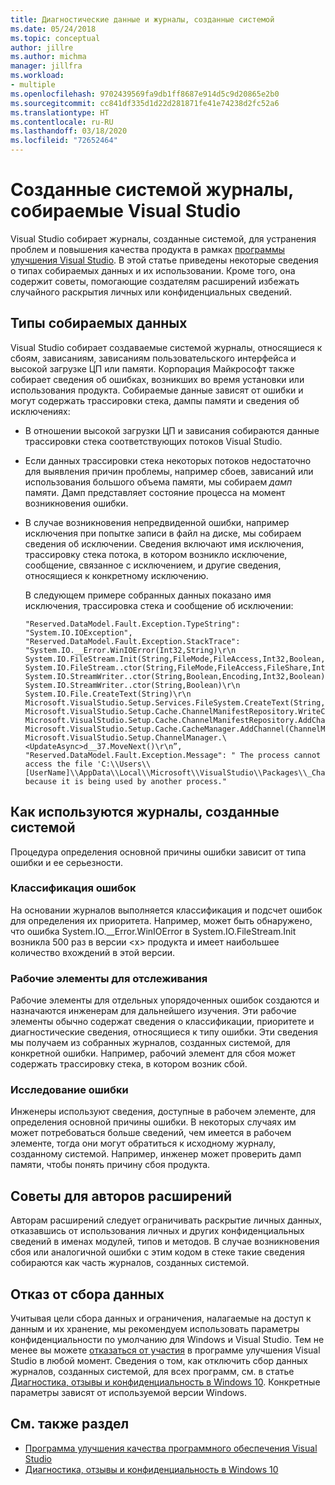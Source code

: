 ```yaml
---
title: Диагностические данные и журналы, созданные системой
ms.date: 05/24/2018
ms.topic: conceptual
author: jillre
ms.author: michma
manager: jillfra
ms.workload:
- multiple
ms.openlocfilehash: 9702439569fa9db1ff8687e914d5c9d20865e2b0
ms.sourcegitcommit: cc841df335d1d22d281871fe41e74238d2fc52a6
ms.translationtype: HT
ms.contentlocale: ru-RU
ms.lasthandoff: 03/18/2020
ms.locfileid: "72652464"
---
```

# <a name="system-generated-logs-collected-by-visual-studio"></a>Созданные системой журналы, собираемые Visual Studio

Visual Studio собирает журналы, созданные системой, для устранения проблем и повышения качества продукта в рамках [программы улучшения Visual Studio](visual-studio-experience-improvement-program.md). В этой статье приведены некоторые сведения о типах собираемых данных и их использовании. Кроме того, она содержит советы, помогающие создателям расширений избежать случайного раскрытия личных или конфиденциальных сведений.

## <a name="types-of-collected-data"></a>Типы собираемых данных

Visual Studio собирает создаваемые системой журналы, относящиеся к сбоям, зависаниям, зависаниям пользовательского интерфейса и высокой загрузке ЦП или памяти. Корпорация Майкрософт также собирает сведения об ошибках, возникших во время установки или использования продукта. Собираемые данные зависят от ошибки и могут содержать трассировки стека, дампы памяти и сведения об исключениях:

- В отношении высокой загрузки ЦП и зависания собираются данные трассировки стека соответствующих потоков Visual Studio.

- Если данных трассировки стека некоторых потоков недостаточно для выявления причин проблемы, например сбоев, зависаний или использования большого объема памяти, мы собираем *дамп* памяти. Дамп представляет состояние процесса на момент возникновения ошибки.

- В случае возникновения непредвиденной ошибки, например исключения при попытке записи в файл на диске, мы собираем сведения об исключении. Сведения включают имя исключения, трассировку стека потока, в котором возникло исключение, сообщение, связанное с исключением, и другие сведения, относящиеся к конкретному исключению.

   В следующем примере собранных данных показано имя исключения, трассировка стека и сообщение об исключении:

   ```text
   "Reserved.DataModel.Fault.Exception.TypeString": "System.IO.IOException",
   "Reserved.DataModel.Fault.Exception.StackTrace": "System.IO.__Error.WinIOError(Int32,String)\r\n
   System.IO.FileStream.Init(String,FileMode,FileAccess,Int32,Boolean,FileShare,Int32,FileOptions,SECURITY_ATTRIBUTES,String,Boolean,Boolean,Boolean)\r\n
   System.IO.FileStream..ctor(String,FileMode,FileAccess,FileShare,Int32,FileOptions,String,Boolean,Boolean,Boolean)\r\nSystem.IO.StreamWriter.CreateFile(String,Boolean,Boolean)\r\n
   System.IO.StreamWriter..ctor(String,Boolean,Encoding,Int32,Boolean)\r\n
   System.IO.StreamWriter..ctor(String,Boolean)\r\n
   System.IO.File.CreateText(String)\r\n
   Microsoft.VisualStudio.Setup.Services.FileSystem.CreateText(String,Boolean)\r\n
   Microsoft.VisualStudio.Setup.Cache.ChannelManifestRepository.WriteChannelManifest(IChannelManifest,String,String)\r\n
   Microsoft.VisualStudio.Setup.Cache.ChannelManifestRepository.AddChannel(ChannelManifestPair,Boolean)\r\n
   Microsoft.VisualStudio.Setup.Cache.CacheManager.AddChannel(ChannelManifestPair,Boolean)\r\n
   Microsoft.VisualStudio.Setup.ChannelManager.\<UpdateAsync>d__37.MoveNext()\r\n”,
   "Reserved.DataModel.Fault.Exception.Message": " The process cannot access the file 'C:\\Users\\[UserName]\\AppData\\Local\\Microsoft\\VisualStudio\\Packages\\_Channels\\4CB340F5\\channelManifest.json' because it is being used by another process."
   ```

## <a name="how-we-use-system-generated-logs"></a>Как используются журналы, созданные системой

Процедура определения основной причины ошибки зависит от типа ошибки и ее серьезности.

### <a name="error-classification"></a>Классификация ошибок

На основании журналов выполняется классификация и подсчет ошибок для определения их приоритета. Например, может быть обнаружено, что ошибка System.IO.\__Error.WinIOError в System.IO.FileStream.Init возникла 500 раз в версии \<x> продукта и имеет наибольшее количество вхождений в этой версии.

### <a name="work-items-for-tracking"></a>Рабочие элементы для отслеживания

Рабочие элементы для отдельных упорядоченных ошибок создаются и назначаются инженерам для дальнейшего изучения. Эти рабочие элементы обычно содержат сведения о классификации, приоритете и диагностические сведения, относящиеся к типу ошибки. Эти сведения мы получаем из собранных журналов, созданных системой, для конкретной ошибки. Например, рабочий элемент для сбоя может содержать трассировку стека, в котором возник сбой.

### <a name="error-investigation"></a>Исследование ошибки

Инженеры используют сведения, доступные в рабочем элементе, для определения основной причины ошибки. В некоторых случаях им может потребоваться больше сведений, чем имеется в рабочем элементе, тогда они могут обратиться к исходному журналу, созданному системой. Например, инженер может проверить дамп памяти, чтобы понять причину сбоя продукта.

## <a name="tips-for-extension-authors"></a>Советы для авторов расширений

Авторам расширений следует ограничивать раскрытие личных данных, отказавшись от использования личных и других конфиденциальных сведений в именах модулей, типов и методов. В случае возникновения сбоя или аналогичной ошибки с этим кодом в стеке такие сведения собираются как часть журналов, созданных системой.

## <a name="opt-out-of-data-collection"></a>Отказ от сбора данных

Учитывая цели сбора данных и ограничения, налагаемые на доступ к данным и их хранение, мы рекомендуем использовать параметры конфиденциальности по умолчанию для Windows и Visual Studio. Тем не менее вы можете [отказаться от участия](../ide/visual-studio-experience-improvement-program.md#opt-in-or-out) в программе улучшения Visual Studio в любой момент. Сведения о том, как отключить сбор данных журналов, созданных системой, для всех программ, см. в статье [Диагностика, отзывы и конфиденциальность в Windows 10](https://privacy.microsoft.com/windows-10-feedback-diagnostics-and-privacy). Конкретные параметры зависят от используемой версии Windows.

## <a name="see-also"></a>См. также раздел

- [Программа улучшения качества программного обеспечения Visual Studio](visual-studio-experience-improvement-program.md)
- [Диагностика, отзывы и конфиденциальность в Windows 10](https://privacy.microsoft.com/windows-10-feedback-diagnostics-and-privacy)